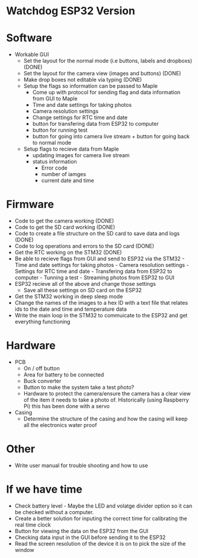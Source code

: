 # Watchdog ESP32 Version

# Software
- Workable GUI
   - Set the layout for the normal mode (i.e buttons, labels and dropboxs) (DONE)
   - Set the layout for the camera view (images and buttons) (DONE)
   - Make drop boxes not editable via typing (DONE)
   - Setup the flags so information can be passed to Maple
      - Come up with protocol for sending flag and data information from GUI to Maple
      - Time and date settings for taking photos
      - Camera resolution settings
      - Change settings for RTC time and date
      - button for transfering data from ESP32 to computer
      - button for running test
      - button for going into camera live stream + button for going back to normal mode
   - Setup flags to recieve data from Maple
      - updating images for camera live stream
      - status information
         - Error code
         - number of iamges
         - current date and time

# Firmware
- Code to get the camera working (DONE)
- Code to get the SD card working (DONE)
- Code to create a file structure on the SD card to save data and logs (DONE)
- Code to log operations and errors to the SD card (DONE)
- Get the RTC working on the STM32 (DONE)
- Be able to recieve flags from GUI and send to ESP32 via the STM32
      - Time and date settings for taking photos
      - Camera resolution settings
      - Settings for RTC time and date
      - Transfering data from ESP32 to computer
      - Tunning a test
      - Streaming photos from ESP32 to GUI
 - ESP32 recieve all of the above and change those settings
      - Save all these settings on SD card on the ESP32
 - Get the STM32 working in deep sleep mode
 - Change the names of the images to a hex ID with a text file that relates ids to the date and time and temperature data
 - Write the main loop in the STM32 to commuicate to the ESP32 and get everything functioning

# Hardware
- PCB
   - On / off button
   - Area for battery to be connected
   - Buck converter
   - Button to make the system take a test photo?
   - Hardware to protect the camera/ensure the camera has a clear view of the item it needs to take a photo of. Historically (using Raspberry Pi) this has been done with a servo
- Casing
   - Determine the structure of the casing and how the casing will keep all the electronics water proof

# Other
- Write user manual for trouble shooting and how to use

# If we have time
- Check battery level
      - Maybe the LED and volatge divider option so it can be checked without a computer.
- Create a better solution for inputing the correct time for calibrating the real time clock
- Button for viewing the data on the ESP32 from the GUI
- Checking data input in the GUI before sending it to the ESP32
- Read the screen resolution of the device it is on to pick the size of the window

